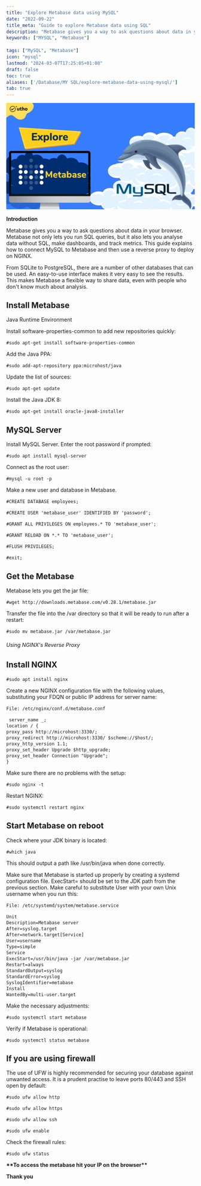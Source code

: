```yaml
---
title: "Explore Metabase data using MySQL"
date: "2022-09-22"
title_meta: "Guide to explore Metabase data using SQL"
description: "Metabase gives you a way to ask questions about data in your browser. Metabase not only lets you run SQL queries, but it also lets you analyse data without SQL, make dashboards, and track metrics. This guide explains how to connect MySQL to Metabase and then use a reverse proxy to deploy on NGINX."
keywords: ["MYSQL", "Metabase"]

tags: ["MySQL", "Metabase"]
icon: "mysql"
lastmod: "2024-03-07T17:25:05+01:00"
draft: false
toc: true
aliases: ['/Database/MY SQL/explore-metabase-data-using-mysql/']
tab: true
---
```


![featured image](images/Explore-Metabase-data-using-MySQL_utho.jpg)

**Introduction**

Metabase gives you a way to ask questions about data in your browser. Metabase not only lets you run SQL queries, but it also lets you analyse data without SQL, make dashboards, and track metrics. This guide explains how to connect MySQL to Metabase and then use a reverse proxy to deploy on NGINX.

From SQLite to PostgreSQL, there are a number of other databases that can be used. An easy-to-use interface makes it very easy to see the results. This makes Metabase a flexible way to share data, even with people who don't know much about analysis.

## Install Metabase

Java Runtime Environment

Install software-properties-common to add new repositories quickly:

```
#sudo apt-get install software-properties-common
```

Add the Java PPA:

```
#sudo add-apt-repository ppa:microhost/java
```

Update the list of sources:

```
#sudo apt-get update
```

Install the Java JDK 8:

```
#sudo apt-get install oracle-java8-installer
```

## MySQL Server

Install MySQL Server. Enter the root password if prompted:

```
#sudo apt install mysql-server
```

Connect as the root user:

```
#mysql -u root -p
```

Make a new user and database in Metabase.

```
#CREATE DATABASE employees;
```

```
#CREATE USER 'metabase_user' IDENTIFIED BY 'password';
```

```
#GRANT ALL PRIVILEGES ON employees.* TO 'metabase_user';
```

```
#GRANT RELOAD ON *.* TO 'metabase_user';
```

```
#FLUSH PRIVILEGES;
```

```
#exit;
```

## Get the Metabase

Metabase lets you get the jar file:

```
#wget http://downloads.metabase.com/v0.28.1/metabase.jar
```

Transfer the file into the /var directory so that it will be ready to run after a restart:

```
#sudo mv metabase.jar /var/metabase.jar
```

###### Using NGINX's Reverse Proxy

## Install NGINX

```
#sudo apt install nginx
```

Create a new NGINX configuration file with the following values, substituting your FDQN or public IP address for server name:

```
File: /etc/nginx/conf.d/metabase.conf
```

```
 server_name _;  
location / {  
proxy_pass http://microhost:3330/;  
proxy_redirect http://microhost:3330/ $scheme://$host/;  
proxy_http_version 1.1;  
proxy_set_header Upgrade $http_upgrade;  
proxy_set_header Connection "Upgrade";  
}
```

Make sure there are no problems with the setup:

```
#sudo nginx -t
```

Restart NGINX:

```
#sudo systemctl restart nginx
```

## Start Metabase on reboot

Check where your JDK binary is located:

```
#which java
```

This should output a path like /usr/bin/java when done correctly.

Make sure that Metabase is started up properly by creating a systemd configuration file. ExecStart= should be set to the JDK path from the previous section. Make careful to substitute User with your own Unix username when you run this:

```
File: /etc/systemd/system/metabase.service
```

```
Unit  
Description=Metabase server  
After=syslog.target  
After=network.target[Service]  
User=username  
Type=simple  
Service  
ExecStart=/usr/bin/java -jar /var/metabase.jar  
Restart=always  
StandardOutput=syslog  
StandardError=syslog  
SyslogIdentifier=metabase  
Install  
WantedBy=multi-user.target
```

Make the necessary adjustments:

```
#sudo systemctl start metabase
```

Verify if Metabase is operational:

```
#sudo systemctl status metabase
```

## If you are using firewall

The use of UFW is highly recommended for securing your database against unwanted access. It is a prudent practise to leave ports 80/443 and SSH open by default:

```
#sudo ufw allow http
```

```
#sudo ufw allow https
```

```
#sudo ufw allow ssh
```

```
#sudo ufw enable
```

Check the firewall rules:

```
#sudo ufw status
```

**\*\*To access the metabase hit your IP on the browser\*\***

**Thank you**
